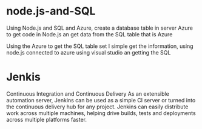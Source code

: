 # node.js-and-SQL
Using Node.js and SQL and Azure, create a database table in server Azure to get code in Node.js an get data from the SQL table that is Azure

Using the Azure to get the SQL table set I simple get the information, using node.js connected to azure using visual studio an getting the SQL 

# Jenkis

Continuous Integration and Continuous Delivery
As an extensible automation server, Jenkins can be used as a simple CI server or turned into the continuous delivery hub for any project.
Jenkins can easily distribute work across multiple machines, helping drive builds, tests and deployments across multiple platforms faster.
